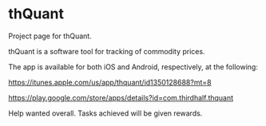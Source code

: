 # thQuant

Project page for thQuant.

thQuant is a software tool for tracking of commodity prices.

The app is available for both iOS and Android, respectively, at the following:

https://itunes.apple.com/us/app/thquant/id1350128688?mt=8

https://play.google.com/store/apps/details?id=com.thirdhalf.thquant

Help wanted overall.   Tasks achieved will be given rewards.




